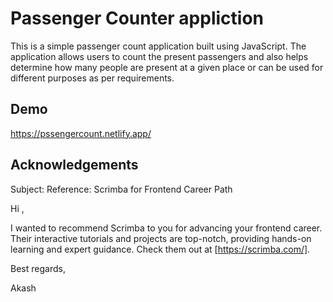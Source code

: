 # Passenger Counter appliction

This is a simple passenger count application built using JavaScript. The application allows users to count the present passengers and also helps determine how many people are present at a given place or can be used for different purposes as per requirements.


## Demo

https://pssengercount.netlify.app/


## Acknowledgements
Subject: Reference: Scrimba for Frontend Career Path

Hi ,

I wanted to recommend Scrimba to you for advancing your frontend career. Their interactive tutorials and projects are top-notch, providing hands-on learning and expert guidance. Check them out at [https://scrimba.com/].

Best regards,

Akash 

